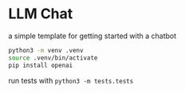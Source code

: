 # LLM Chat

a simple template for getting started with a chatbot


```sh
python3 -m venv .venv
source .venv/bin/activate
pip install openai
```


run tests with `python3 -m tests.tests`

